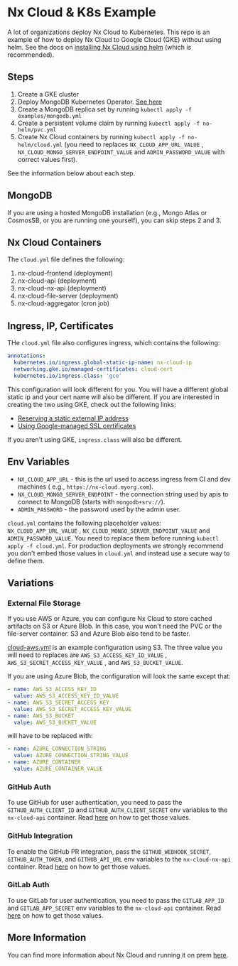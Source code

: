 # Nx Cloud & K8s Example

A lot of organizations deploy Nx Cloud to Kubernetes. This repo is an example of how to deploy Nx Cloud to
Google Cloud (GKE) without using helm. See the docs on [installing Nx Cloud using helm](../README.md) (which is
recommended).

## Steps

1. Create a GKE cluster
2. Deploy MongoDB Kubernetes Operator. [See here](https://github.com/mongodb/mongodb-kubernetes-operator)
3. Create a MongoDB replica set by running `kubectl apply -f examples/mongodb.yml`
4. Create a persistent volume claim by running `kubectl apply -f no-helm/pvc.yml`
5. Create Nx Cloud containers by running `kubectl apply -f no-helm/cloud.yml` (you need to
   replaces `NX_CLOUD_APP_URL_VALUE`
   , `NX_CLOUD_MONGO_SERVER_ENDPOINT_VALUE` and `ADMIN_PASSWORD_VALUE` with correct values first).

See the information below about each step.

## MongoDB

If you are using a hosted MongoDB installation (e.g., Mongo Atlas or CosmosSB, or you are running one yourself), you can
skip steps 2 and 3.

## Nx Cloud Containers

The `cloud.yml` file defines the following:

1. nx-cloud-frontend (deployment)
2. nx-cloud-api (deployment)
3. nx-cloud-nx-api (deployment)
4. nx-cloud-file-server (deployment)
5. nx-cloud-aggregator (cron job)

## Ingress, IP, Certificates

THe `cloud.yml` file also configures ingress, which contains the following:

```yaml
annotations:
  kubernetes.io/ingress.global-static-ip-name: nx-cloud-ip
  networking.gke.io/managed-certificates: cloud-cert
  kubernetes.io/ingress.class: 'gce'
```

This configuration will look different for you. You will have a different global static ip and your cert name will also
be different. If you are interested in creating the two using GKE, check out the following links:

* [Reserving a static external IP address](https://cloud.google.com/compute/docs/ip-addresses/reserve-static-external-ip-address)
* [Using Google-managed SSL certificates](https://cloud.google.com/kubernetes-engine/docs/how-to/managed-certs)

If you aren't using GKE, `ingress.class` will also be different.

## Env Variables

* `NX_CLOUD_APP_URL` - this is the url used to access ingress from CI and dev machines (
  e.g., `https://nx-cloud.myorg.com`).
* `NX_CLOUD_MONGO_SERVER_ENDPOINT` - the connection string used by apis to connect to MongoDB (starts
  with `mongodb+srv://`).
* `ADMIN_PASSWORD` - the password used by the admin user.

`cloud.yml` contains the following placeholder values: `NX_CLOUD_APP_URL_VALUE` , `NX_CLOUD_MONGO_SERVER_ENDPOINT_VALUE`
and `ADMIN_PASSWORD_VALUE`. You need to replace them before running `kubectl apply -f cloud.yml`. For production
deployments we strongly recommend you don't embed those values in `cloud.yml` and instead use a secure way to define
them.

## Variations

### External File Storage

If you use AWS or Azure, you can configure Nx Cloud to store cached artifacts on S3 or Azure Blob. In this case, you
won't need the PVC or the file-server container. S3 and Azure Blob also tend to be faster.

[cloud-aws.yml](./cloud-aws.yml) is an example configuration using S3. The three value you will need to replaces
are `AWS_S3_ACCESS_KEY_ID_VALUE` , `AWS_S3_SECRET_ACCESS_KEY_VALUE` , and `AWS_S3_BUCKET_VALUE`.

If you are using Azure Blob, the configuration will look the same except that:

```yaml
- name: AWS_S3_ACCESS_KEY_ID
  value: AWS_S3_ACCESS_KEY_ID_VALUE
- name: AWS_S3_SECRET_ACCESS_KEY
  value: AWS_S3_SECRET_ACCESS_KEY_VALUE
- name: AWS_S3_BUCKET
  value: AWS_S3_BUCKET_VALUE
```

will have to be replaced with:

```yaml
- name: AZURE_CONNECTION_STRING
  value: AZURE_CONNECTION_STRING_VALUE
- name: AZURE_CONTAINER
  value: AZURE_CONTAINER_VALUE
```

### GitHub Auth

To use GitHub for user authentication, you need to pass the `GITHUB_AUTH_CLIENT_ID` and `GITHUB_AUTH_CLIENT_SECRET` env
variables to the `nx-cloud-api` container. Read [here](https://nx.dev/nx-cloud/private-cloud/auth-github) on how to get
those values.

### GitHub Integration

To enable the GitHub PR integration, pass the `GITHUB_WEBHOOK_SECRET`, `GITHUB_AUTH_TOKEN`, and `GITHUB_API_URL` env
variables to the `nx-cloud-nx-api` container. Read [here](https://nx.dev/nx-cloud/private-cloud/github) on how to get
those
values.

### GitLab Auth

To use GitLab for user authentication, you need to pass the `GITLAB_APP_ID` and `GITLAB_APP_SECRET` env variables to
the `nx-cloud-api` container. Read [here](https://nx.dev/nx-cloud/private-cloud/auth-gitlab) on how to get those values.

## More Information

You can find more information about Nx Cloud and running it on
prem [here](https://nx.dev/nx-cloud/private-cloud/get-started).
